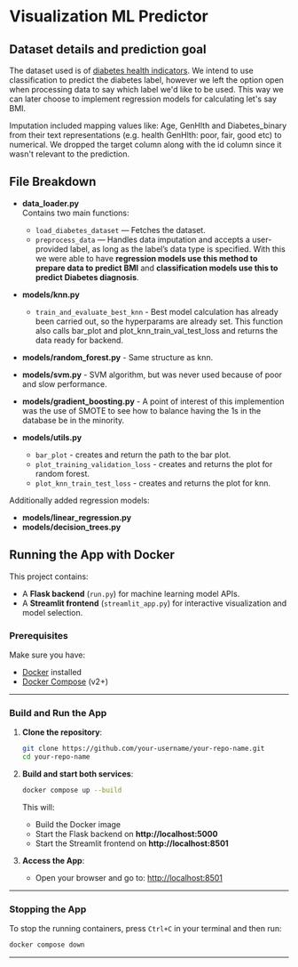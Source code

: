 # Visualization ML Predictor


## Dataset details and prediction goal

The dataset used is of [diabetes health indicators](https://huggingface.co/datasets/Bena345/cdc-diabetes-health-indicators/). We intend to use classification to predict the diabetes label, however we left the option open when processing data to say which label we'd like to be used. This way we can later choose to implement regression models for calculating let's say BMI. 

Imputation included mapping values like: Age, GenHlth and Diabetes_binary from their text representations (e.g. health GenHlth: poor, fair, good etc) to numerical. We dropped the target column along with the id column since it wasn't relevant to the prediction.

## File Breakdown
- **data_loader.py**  
  Contains two main functions:  
  - `load_diabetes_dataset` — Fetches the dataset.  
  - `preprocess_data` — Handles data imputation and accepts a user-provided label, as long as the label’s data type is specified. With this we were able to have **regression models use this method to prepare data to predict BMI** and **classification models use this to predict Diabetes diagnosis**.
 
- **models/knn.py**
  - `train_and_evaluate_best_knn` - Best model calculation has already been carried out, so the hyperparams are already set. This function also calls bar_plot and plot_knn_train_val_test_loss and returns the data ready for backend.
- **models/random_forest.py** - Same structure as knn.
- **models/svm.py** - SVM algorithm, but was never used because of poor and slow performance.
- **models/gradient_boosting.py** - A point of interest of this implemention was the use of SMOTE to see how to balance having the 1s in the database be in the minority.
- **models/utils.py**
  - `bar_plot` - creates and return the path to the bar plot.
  - `plot_training_validation_loss` - creates and returns the plot for random forest.
  - `plot_knn_train_test_loss` - creates and returns the plot for knn. 

Additionally added regression models:
- **models/linear_regression.py**
- **models/decision_trees.py**



## Running the App with Docker

This project contains:
- A **Flask backend** (`run.py`) for machine learning model APIs.
- A **Streamlit frontend** (`streamlit_app.py`) for interactive visualization and model selection.

### Prerequisites

Make sure you have:
- [Docker](https://www.docker.com/get-started) installed
- [Docker Compose](https://docs.docker.com/compose/install/) (v2+)

---

### Build and Run the App

1. **Clone the repository**:

   ```bash
   git clone https://github.com/your-username/your-repo-name.git
   cd your-repo-name
   ```

2. **Build and start both services**:

   ```bash
   docker compose up --build
   ```

   This will:
   - Build the Docker image
   - Start the Flask backend on **http://localhost:5000**
   - Start the Streamlit frontend on **http://localhost:8501**

3. **Access the App**:

   - Open your browser and go to: [http://localhost:8501](http://localhost:8501)

---

### Stopping the App

To stop the running containers, press `Ctrl+C` in your terminal and then run:
```bash
docker compose down
```
---


